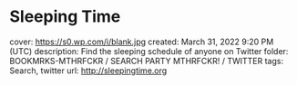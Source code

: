 # Sleeping Time

cover: https://s0.wp.com/i/blank.jpg
created: March 31, 2022 9:20 PM (UTC)
description: Find the sleeping schedule of anyone on Twitter
folder: BOOKMRKS-MTHRFCKR / SEARCH PARTY MTHRFCKR! / TWITTER
tags: Search, twitter
url: http://sleepingtime.org